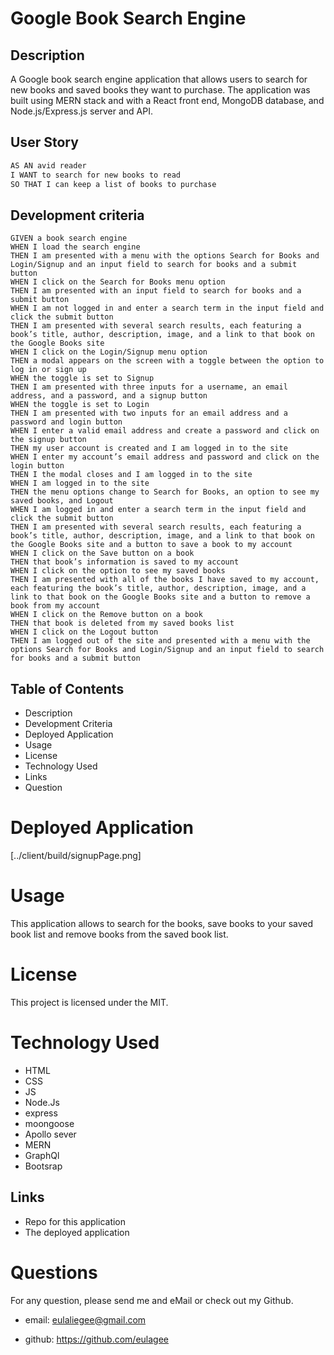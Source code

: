 # Google Book Search Engine

## Description 
A Google book search engine application that allows users to search for new books and saved books they want to purchase. 
The application was built using MERN stack and with a React front end, MongoDB database, and Node.js/Express.js server and API.



## User Story

```md
AS AN avid reader
I WANT to search for new books to read
SO THAT I can keep a list of books to purchase
```

## Development criteria

```
GIVEN a book search engine
WHEN I load the search engine
THEN I am presented with a menu with the options Search for Books and Login/Signup and an input field to search for books and a submit button
WHEN I click on the Search for Books menu option
THEN I am presented with an input field to search for books and a submit button
WHEN I am not logged in and enter a search term in the input field and click the submit button
THEN I am presented with several search results, each featuring a book’s title, author, description, image, and a link to that book on the Google Books site
WHEN I click on the Login/Signup menu option
THEN a modal appears on the screen with a toggle between the option to log in or sign up
WHEN the toggle is set to Signup
THEN I am presented with three inputs for a username, an email address, and a password, and a signup button
WHEN the toggle is set to Login
THEN I am presented with two inputs for an email address and a password and login button
WHEN I enter a valid email address and create a password and click on the signup button
THEN my user account is created and I am logged in to the site
WHEN I enter my account’s email address and password and click on the login button
THEN I the modal closes and I am logged in to the site
WHEN I am logged in to the site
THEN the menu options change to Search for Books, an option to see my saved books, and Logout
WHEN I am logged in and enter a search term in the input field and click the submit button
THEN I am presented with several search results, each featuring a book’s title, author, description, image, and a link to that book on the Google Books site and a button to save a book to my account
WHEN I click on the Save button on a book
THEN that book’s information is saved to my account
WHEN I click on the option to see my saved books
THEN I am presented with all of the books I have saved to my account, each featuring the book’s title, author, description, image, and a link to that book on the Google Books site and a button to remove a book from my account
WHEN I click on the Remove button on a book
THEN that book is deleted from my saved books list
WHEN I click on the Logout button
THEN I am logged out of the site and presented with a menu with the options Search for Books and Login/Signup and an input field to search for books and a submit button  
```

## Table of Contents

* Description
* Development Criteria
* Deployed Application 
* Usage
* License
* Technology Used
* Links 
* Question

# Deployed Application

[../client/build/signupPage.png]

# Usage

This application allows to search for the books, save books to your saved book list and remove books from the saved book list.

# License 
This project is licensed under the MIT.

# Technology Used

- HTML
- CSS
- JS
- Node.Js
- express
- moongoose
- Apollo sever
- MERN
- GraphQl
- Bootsrap

## Links

* Repo for this application
* The deployed application

# Questions

For any question, please send me and eMail or check out my Github.

* email: <eulaliegee@gmail.com>

* github: <https://github.com/eulagee>